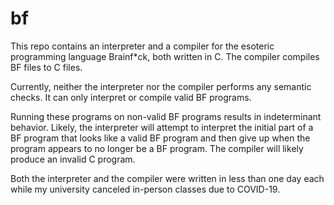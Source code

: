 # bf
This repo contains an interpreter and a compiler for the esoteric programming language Brainf\*ck, both written in C. The compiler compiles BF files to C files.

Currently, neither the interpreter nor the compiler performs any semantic checks. It can only interpret or compile valid BF programs.

Running these programs on non-valid BF programs results in indeterminant behavior. Likely, the interpreter will attempt to interpret the initial part of a BF program that looks like a valid BF program and then give up when the program appears to no longer be a BF program. The compiler will likely produce an invalid C program.

Both the interpreter and the compiler were written in less than one day each while my university canceled in-person classes due to COVID-19.
